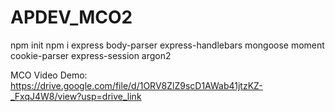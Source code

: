 # APDEV_MCO2
npm init
npm i express body-parser express-handlebars mongoose moment cookie-parser express-session argon2

MCO Video Demo: https://drive.google.com/file/d/1ORV8ZlZ9scD1AWab41jtzKZ-_FxqJ4W8/view?usp=drive_link
